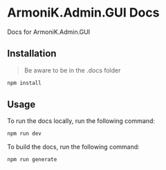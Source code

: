 # ArmoniK.Admin.GUI Docs

Docs for ArmoniK.Admin.GUI

## Installation

> Be aware to be in the .docs folder

```bash
npm install
```

## Usage

To run the docs locally, run the following command:
```bash
npm run dev
```

To build the docs, run the following command:
```bash
npm run generate
```
